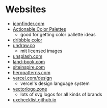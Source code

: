 # Websites

- [iconfinder.com](https://www.iconfinder.com/)
- [Actionable Color Palettes](https://colorpalettes.colorion.co/#top)
  - good for getting color pallette ideas
- [dribbble color](https://dribbble.com/shots/popular?color=8930E8)
- [undraw.co](https://undraw.co/)
  - mit licensed images
- [unsplash.com](https://unsplash.com/)
- [land-book.com](https://land-book.com/)
- [siteinspire.com](https://www.siteinspire.com/)
- [heropatterns.com](https://heropatterns.com/)
- [vercel.com/design](https://vercel.com/design/brands#next-js)
  - vercel's design language system
- [vectorlogo.zone](https://www.vectorlogo.zone/)
  - lots of svg logos for all kinds of brands
- [uxchecklist.github.io](http://uxchecklist.github.io/)
